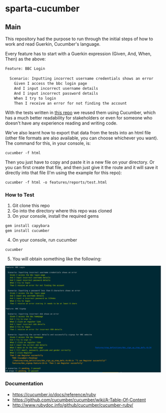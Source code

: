 # sparta-cucumber

## Main
This repository had the purpose to run through the initial steps of how to work and read Guerkin, Cucumber's language.

Every feature has to start with a Guerkin expression (Given, And, When, Then) as the above:

```
Feature: BBC Login

  Scenario: Inputting incorrect username credentials shows an error
    Given I access the bbc login page
    And I input incorrect username details
    And I input incorrect password details
    When I try to login
    Then I receive an error for not finding the account
```
With the tests written in [this repo](https://github.com/coding-sue-true/sparta-SDET-ui_testing-Capybara-POM) we reused them using Cucumber, which has a much better readability for stakeholders or even for someone who doesn't have any experience reading and writing code.

We've also learnt how to export that data from the tests into an html file (other file formats are also available, you can choose whichever you want). The command for this, in your console, is:

```
cucumber -f html
```
Then you just have to copy and paste it in a new file on your directory.
Or you can first create that file, and then just give it the route and it will save it directly into that file (I'm using the example for this repo):

```
cucumber -f html -o features/reports/test.html
```

### How to Test
1. Git clone this repo
2. Go into the directory where this repo was cloned
3. On your console, install the required gems

```
gem install capybara
gem install cucumber
```
4. On your console, run cucumber

```
cucumber
```
5. You will obtain something like the following:

![Tests](/images/tests.png)


### Documentation
- https://cucumber.io/docs/reference/ruby
- https://github.com/cucumber/cucumber/wiki/A-Table-Of-Content
- http://www.rubydoc.info/github/cucumber/cucumber-ruby/
